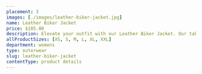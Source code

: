 ```yaml
---
placement: 3
images: [./images/leather-biker-jacket.jpg]
name: Leather Biker Jacket
price: $185.00
description: Elevate your outfit with our Leather Biker Jacket. Our take on this classic piece of outerwear is designed to fit snugly and comfortably, with a tailored shape that flatters the figure.
allProductSizes: [XS, S, M, L, XL, XXL]
department: womens
type: outerwear
slug: leather-biker-jacket
contentType: product details
---
```

